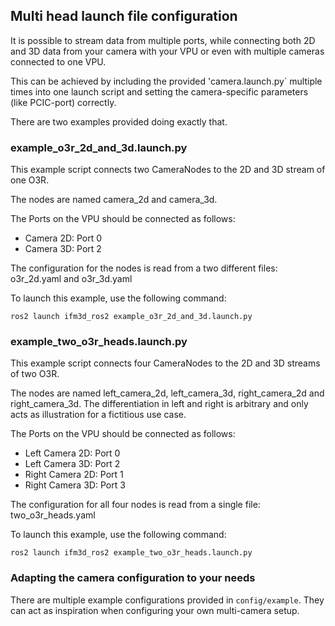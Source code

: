 ## Multi head launch file configuration
It is possible to stream data from multiple ports, while connecting both
2D and 3D data from your camera with your VPU or even with multiple cameras
connected to one VPU.

This can be achieved by including the provided 'camera.launch.py` multiple times
into one launch script and setting the camera-specific parameters (like PCIC-port) correctly.

There are two examples provided doing exactly that.

### example_o3r_2d_and_3d.launch.py
This example script connects two CameraNodes to the 2D and 3D stream of one O3R.

The nodes are named camera_2d and camera_3d.

The Ports on the VPU should be connected as follows:
* Camera 2D: Port 0
* Camera 3D: Port 2

The configuration for the nodes is read from a two different files:
o3r_2d.yaml and o3r_3d.yaml

To launch this example, use the following command:
```
ros2 launch ifm3d_ros2 example_o3r_2d_and_3d.launch.py
```

### example_two_o3r_heads.launch.py
This example script connects four CameraNodes to the 2D and 3D streams of two O3R.

The nodes are named left_camera_2d, left_camera_3d, right_camera_2d and
right_camera_3d. The differentiation in left and right is arbitrary and only acts
as illustration for a fictitious use case.

The Ports on the VPU should be connected as follows:
* Left Camera 2D: Port 0
* Left Camera 3D: Port 2
* Right Camera 2D: Port 1
* Right Camera 3D: Port 3

The configuration for all four nodes is read from a single file: two_o3r_heads.yaml

To launch this example, use the following command:
```
ros2 launch ifm3d_ros2 example_two_o3r_heads.launch.py
```

### Adapting the camera configuration to your needs
There are multiple example configurations provided in `config/example`.
They can act as inspiration when configuring your own multi-camera setup.
